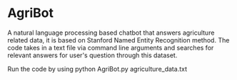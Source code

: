 # AgriBot

A natural language processing based chatbot that answers agriculture related data, it is based on Stanford Named Entity Recognition method.
The code takes in a text file via command line arguments and searches for relevant answers for user's question through this dataset.

Run the code by using python AgriBot.py agriculture_data.txt
